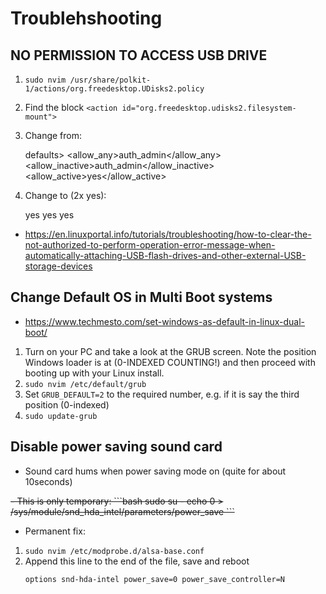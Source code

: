 # Troublehshooting

## NO PERMISSION TO ACCESS USB DRIVE

1. `sudo nvim /usr/share/polkit-1/actions/org.freedesktop.UDisks2.policy`
2. Find the block `<action id="org.freedesktop.udisks2.filesystem-mount">`
3. Change from:

    defaults>
      <allow_any>auth_admin</allow_any>
      <allow_inactive>auth_admin</allow_inactive>
      <allow_active>yes</allow_active>
    </defaults>

4. Change to (2x yes):

   <defaults>
      <allow_any>yes</allow_any>
      <allow_inactive>yes</allow_inactive>
      <allow_active>yes</allow_active>
    </defaults>

- <https://en.linuxportal.info/tutorials/troubleshooting/how-to-clear-the-not-authorized-to-perform-operation-error-message-when-automatically-attaching-USB-flash-drives-and-other-external-USB-storage-devices>

## Change Default OS in Multi Boot systems

- <https://www.techmesto.com/set-windows-as-default-in-linux-dual-boot/>
1. Turn on your PC and take a look at the GRUB screen. Note the position Windows loader is at (0-INDEXED COUNTING!) and then proceed with booting up with your Linux install.
2. `sudo nvim /etc/default/grub`
3. Set `GRUB_DEFAULT=2` to the required number, e.g. if it is say the third position (0-indexed)
4. `sudo update-grub`


## Disable power saving sound card

- Sound card hums when power saving mode on (quite for about 10seconds)

<del>
- This is only temporary:
    ```bash
    sudo su -
    echo 0 > /sys/module/snd_hda_intel/parameters/power_save
    ```
</del>

- Permanent fix:

1. `sudo nvim /etc/modprobe.d/alsa-base.conf`
2. Append this line to the end of the file, save and reboot
    ```
    options snd-hda-intel power_save=0 power_save_controller=N
    ```
